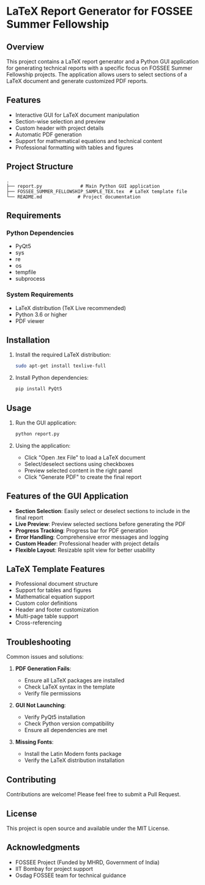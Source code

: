 # LaTeX Report Generator for FOSSEE Summer Fellowship

## Overview
This project contains a LaTeX report generator and a Python GUI application for generating technical reports with a specific focus on FOSSEE Summer Fellowship projects. The application allows users to select sections of a LaTeX document and generate customized PDF reports.

## Features
- Interactive GUI for LaTeX document manipulation
- Section-wise selection and preview
- Custom header with project details
- Automatic PDF generation
- Support for mathematical equations and technical content
- Professional formatting with tables and figures

## Project Structure
```
.
├── report.py              # Main Python GUI application
├── FOSSEE_SUMMER_FELLOWSHIP_SAMPLE_TEX.tex  # LaTeX template file
└── README.md             # Project documentation
```

## Requirements
### Python Dependencies
- PyQt5
- sys
- re
- os
- tempfile
- subprocess

### System Requirements
- LaTeX distribution (TeX Live recommended)
- Python 3.6 or higher
- PDF viewer

## Installation
1. Install the required LaTeX distribution:
   ```bash
   sudo apt-get install texlive-full
   ```

2. Install Python dependencies:
   ```bash
   pip install PyQt5
   ```

## Usage
1. Run the GUI application:
   ```bash
   python report.py
   ```

2. Using the application:
   - Click "Open .tex File" to load a LaTeX document
   - Select/deselect sections using checkboxes
   - Preview selected content in the right panel
   - Click "Generate PDF" to create the final report

## Features of the GUI Application
- **Section Selection**: Easily select or deselect sections to include in the final report
- **Live Preview**: Preview selected sections before generating the PDF
- **Progress Tracking**: Progress bar for PDF generation
- **Error Handling**: Comprehensive error messages and logging
- **Custom Header**: Professional header with project details
- **Flexible Layout**: Resizable split view for better usability

## LaTeX Template Features
- Professional document structure
- Support for tables and figures
- Mathematical equation support
- Custom color definitions
- Header and footer customization
- Multi-page table support
- Cross-referencing

## Troubleshooting
Common issues and solutions:
1. **PDF Generation Fails**: 
   - Ensure all LaTeX packages are installed
   - Check LaTeX syntax in the template
   - Verify file permissions

2. **GUI Not Launching**:
   - Verify PyQt5 installation
   - Check Python version compatibility
   - Ensure all dependencies are met

3. **Missing Fonts**:
   - Install the Latin Modern fonts package
   - Verify the LaTeX distribution installation

## Contributing
Contributions are welcome! Please feel free to submit a Pull Request.

## License
This project is open source and available under the MIT License.

## Acknowledgments
- FOSSEE Project (Funded by MHRD, Government of India)
- IIT Bombay for project support
- Osdag FOSSEE team for technical guidance 